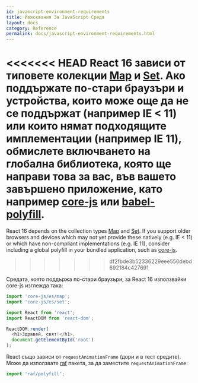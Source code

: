 ```yaml
---
id: javascript-environment-requirements
title: Изисквания За JavaScript Среда
layout: docs
category: Reference
permalink: docs/javascript-environment-requirements.html
---
```


<<<<<<< HEAD
React 16 зависи от типовете колекции [Map](https://developer.mozilla.org/en-US/docs/Web/JavaScript/Reference/Global_Objects/Map) и [Set](https://developer.mozilla.org/en-US/docs/Web/JavaScript/Reference/Global_Objects/Set). Ако поддържате по-стари браузъри и устройства, които може още да не се поддържат (например IE < 11) или които нямат подходящите имплементации (например IE 11), обмислете включването на глобална библиотека, която ще направи това за вас, във вашето завършено приложение, като например [core-js](https://github.com/zloirock/core-js) или [babel-polyfill](https://babeljs.io/docs/usage/polyfill/).
=======
React 16 depends on the collection types [Map](https://developer.mozilla.org/en-US/docs/Web/JavaScript/Reference/Global_Objects/Map) and [Set](https://developer.mozilla.org/en-US/docs/Web/JavaScript/Reference/Global_Objects/Set). If you support older browsers and devices which may not yet provide these natively (e.g. IE < 11) or which have non-compliant implementations (e.g. IE 11), consider including a global polyfill in your bundled application, such as [core-js](https://github.com/zloirock/core-js).
>>>>>>> df2fbde3b52336229eee550debd692184c427691

Средата, която поддържа по-стари браузъри, за React 16 използвайки core-js изглежда така:

```js
import 'core-js/es/map';
import 'core-js/es/set';

import React from 'react';
import ReactDOM from 'react-dom';

ReactDOM.render(
  <h1>Здравей, свят!</h1>,
  document.getElementById('root')
);
```

React също зависи от `requestAnimationFrame` (дори и в тест средите).  
Може да използвате [raf](https://www.npmjs.com/package/raf) пакета, за да заместите `requestAnimationFrame`:

```js
import 'raf/polyfill';
```

